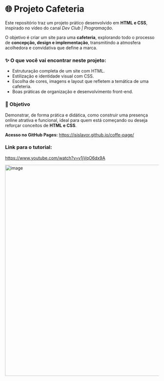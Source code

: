 # 🌐 Projeto Cafeteria

Este repositório traz um projeto prático desenvolvido em **HTML e CSS**, inspirado no vídeo do canal *Dev Club | Programação*.

O objetivo é criar um site para uma **cafeteria**, explorando todo o processo de **concepção, design e implementação**, transmitindo a atmosfera acolhedora e convidativa que define a marca.

### ✨ O que você vai encontrar neste projeto:

* Estruturação completa de um site com HTML.
* Estilização e identidade visual com CSS.
* Escolha de cores, imagens e layout que refletem a temática de uma cafeteria.
* Boas práticas de organização e desenvolvimento front-end.

### 🎯 Objetivo

Demonstrar, de forma prática e didática, como construir uma presença online atrativa e funcional, ideal para quem está começando ou deseja reforçar conceitos de **HTML e CSS**.

**Acesso no GitHub Pages:** https://isislavor.github.io/coffe-page/

### Link para o tutorial:
https://www.youtube.com/watch?v=v1jVqO6dx9A

<img width="1360" height="693" alt="image" src="https://github.com/user-attachments/assets/a70c7b91-fea9-4969-9876-4637ac0c75da" />
